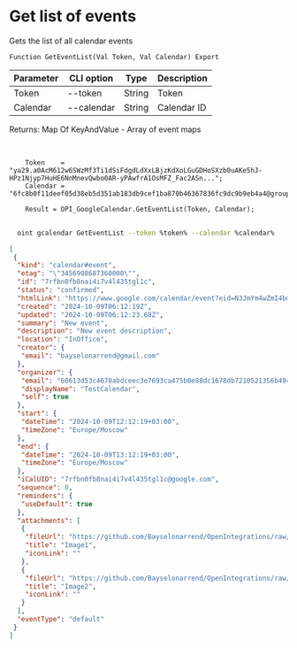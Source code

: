 ﻿---
sidebar_position: 2
---

# Get list of events
 Gets the list of all calendar events



`Function GetEventList(Val Token, Val Calendar) Export`

  | Parameter | CLI option | Type | Description |
  |-|-|-|-|
  | Token | --token | String | Token |
  | Calendar | --calendar | String | Calendar ID |

  
  Returns:  Map Of KeyAndValue - Array of event maps

<br/>




```bsl title="Code example"
    Token    = "ya29.a0AcM612w6SWzMf3Ti1dSiFdgdLdXxLBjzKdXoLGuGDHoSXzb0uAKe5hJ-HPz1Njyp7HuHE6NnMnevQwbo0AR-yPAwfrA1OsMFZ_Fac2ASn...";
    Calendar = "6fc8b0f11deef05d38eb5d351ab183db9cef1ba870b46367836fc9dc9b9eb4a4@group.calendar.google.com";

    Result = OPI_GoogleCalendar.GetEventList(Token, Calendar);
```



```sh title="CLI command example"
    
  oint gcalendar GetEventList --token %token% --calendar %calendar%

```

```json title="Result"
[
 {
  "kind": "calendar#event",
  "etag": "\"3456908687360000\"",
  "id": "7rfbn0fb8nai4i7v4l435tgl1c",
  "status": "confirmed",
  "htmlLink": "https://www.google.com/calendar/event?eid=N3JmYm4wZmI4bmFpNGk3djRsNDM1dGdsMWMgNjA2MTNkNTNjNDY3MGFiZGNlZWMzZTc2OTNjYTQ3NWIwZTg4ZGMxNjc4ZGI3MjEwNTIxMzU2YjQ5NDBhNjE0OEBn",
  "created": "2024-10-09T06:12:19Z",
  "updated": "2024-10-09T06:12:23.68Z",
  "summary": "New event",
  "description": "New event description",
  "location": "InOffice",
  "creator": {
   "email": "bayselonarrend@gmail.com"
  },
  "organizer": {
   "email": "60613d53c4670abdceec3e7693ca475b0e88dc1678db7210521356b4940a6148@group.calendar.google.com",
   "displayName": "TestCalendar",
   "self": true
  },
  "start": {
   "dateTime": "2024-10-09T12:12:19+03:00",
   "timeZone": "Europe/Moscow"
  },
  "end": {
   "dateTime": "2024-10-09T13:12:19+03:00",
   "timeZone": "Europe/Moscow"
  },
  "iCalUID": "7rfbn0fb8nai4i7v4l435tgl1c@google.com",
  "sequence": 0,
  "reminders": {
   "useDefault": true
  },
  "attachments": [
   {
    "fileUrl": "https://github.com/Bayselonarrend/OpenIntegrations/raw/main/service/test_data/picture.jpg",
    "title": "Image1",
    "iconLink": ""
   },
   {
    "fileUrl": "https://github.com/Bayselonarrend/OpenIntegrations/raw/main/service/test_data/picture2.jpg",
    "title": "Image2",
    "iconLink": ""
   }
  ],
  "eventType": "default"
 }
]
```
